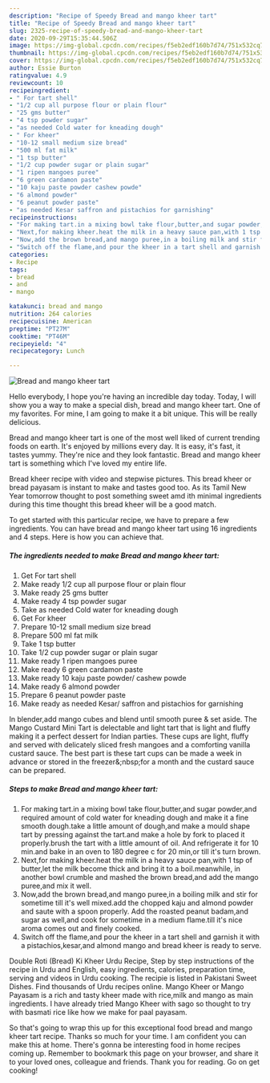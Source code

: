 ```yaml
---
description: "Recipe of Speedy Bread and mango kheer tart"
title: "Recipe of Speedy Bread and mango kheer tart"
slug: 2325-recipe-of-speedy-bread-and-mango-kheer-tart
date: 2020-09-29T15:35:44.506Z
image: https://img-global.cpcdn.com/recipes/f5eb2edf160b7d74/751x532cq70/bread-and-mango-kheer-tart-recipe-main-photo.jpg
thumbnail: https://img-global.cpcdn.com/recipes/f5eb2edf160b7d74/751x532cq70/bread-and-mango-kheer-tart-recipe-main-photo.jpg
cover: https://img-global.cpcdn.com/recipes/f5eb2edf160b7d74/751x532cq70/bread-and-mango-kheer-tart-recipe-main-photo.jpg
author: Essie Burton
ratingvalue: 4.9
reviewcount: 10
recipeingredient:
- " For tart shell"
- "1/2 cup all purpose flour or plain flour"
- "25 gms butter"
- "4 tsp powder sugar"
- "as needed Cold water for kneading dough"
- " For kheer"
- "10-12 small medium size bread"
- "500 ml fat milk"
- "1 tsp butter"
- "1/2 cup powder sugar or plain sugar"
- "1 ripen mangoes puree"
- "6 green cardamon paste"
- "10 kaju paste powder cashew powde"
- "6 almond powder"
- "6 peanut powder paste"
- "as needed Kesar saffron and pistachios for garnishing"
recipeinstructions:
- "For making tart.in a mixing bowl take flour,butter,and sugar powder,and required amount of cold water for kneading dough and make it a fine smooth dough.take a little amount of dough,and make a mould shape tart by pressing against the tart.and make a hole by fork to placed it properly.brush the tart with a little amount of oil. And refrigerate it for 10 min.and bake in an oven to 180 degree c for 20 min,or till it&#39;s turn brown."
- "Next,for making kheer.heat the milk in a heavy sauce pan,with 1 tsp of butter,let the milk become thick and bring it to a boil.meanwhile, in another bowl crumble and mashed the brown bread,and add the mango puree,and mix it well."
- "Now,add the brown bread,and mango puree,in a boiling milk and stir for sometime till it&#39;s well mixed.add the chopped kaju and almond powder and saute with a spoon properly. Add the roasted peanut badam,and sugar as well,and cook for sometime in a medium flame.till it&#39;s nice aroma comes out and finely cooked."
- "Switch off the flame,and pour the kheer in a tart shell and garnish it with a pistachios,kesar,and almond mango and bread kheer is ready to serve."
categories:
- Recipe
tags:
- bread
- and
- mango

katakunci: bread and mango 
nutrition: 264 calories
recipecuisine: American
preptime: "PT27M"
cooktime: "PT46M"
recipeyield: "4"
recipecategory: Lunch

---
```



![Bread and mango kheer tart](https://img-global.cpcdn.com/recipes/f5eb2edf160b7d74/751x532cq70/bread-and-mango-kheer-tart-recipe-main-photo.jpg)

Hello everybody, I hope you're having an incredible day today. Today, I will show you a way to make a special dish, bread and mango kheer tart. One of my favorites. For mine, I am going to make it a bit unique. This will be really delicious.

Bread and mango kheer tart is one of the most well liked of current trending foods on earth. It's enjoyed by millions every day. It is easy, it's fast, it tastes yummy. They're nice and they look fantastic. Bread and mango kheer tart is something which I've loved my entire life.

Bread kheer recipe with video and stepwise pictures. This bread kheer or bread payasam is instant to make and tastes good too. As its Tamil New Year tomorrow thought to post something sweet amd ith minimal ingredients during this time thought this bread kheer will be a good match.


To get started with this particular recipe, we have to prepare a few ingredients. You can have bread and mango kheer tart using 16 ingredients and 4 steps. Here is how you can achieve that.

<!--inarticleads1-->

##### The ingredients needed to make Bread and mango kheer tart:

1. Get  For tart shell
1. Make ready 1/2 cup all purpose flour or plain flour
1. Make ready 25 gms butter
1. Make ready 4 tsp powder sugar
1. Take as needed Cold water for kneading dough
1. Get  For kheer
1. Prepare 10-12 small medium size bread
1. Prepare 500 ml fat milk
1. Take 1 tsp butter
1. Take 1/2 cup powder sugar or plain sugar
1. Make ready 1 ripen mangoes puree
1. Make ready 6 green cardamon paste
1. Make ready 10 kaju paste powder/ cashew powde
1. Make ready 6 almond powder
1. Prepare 6 peanut powder paste
1. Make ready as needed Kesar/ saffron and pistachios for garnishing


In blender,add mango cubes and blend until smooth puree &amp; set aside. The Mango Custard Mini Tart is delectable and light tart that is light and fluffy making it a perfect dessert for Indian parties. These cups are light, fluffy and served with delicately sliced fresh mangoes and a comforting vanilla custard sauce. The best part is these tart cups can be made a week in advance or stored in the freezer&amp;;nbsp;for a month and the custard sauce can be prepared. 

<!--inarticleads2-->

##### Steps to make Bread and mango kheer tart:

1. For making tart.in a mixing bowl take flour,butter,and sugar powder,and required amount of cold water for kneading dough and make it a fine smooth dough.take a little amount of dough,and make a mould shape tart by pressing against the tart.and make a hole by fork to placed it properly.brush the tart with a little amount of oil. And refrigerate it for 10 min.and bake in an oven to 180 degree c for 20 min,or till it&#39;s turn brown.
1. Next,for making kheer.heat the milk in a heavy sauce pan,with 1 tsp of butter,let the milk become thick and bring it to a boil.meanwhile, in another bowl crumble and mashed the brown bread,and add the mango puree,and mix it well.
1. Now,add the brown bread,and mango puree,in a boiling milk and stir for sometime till it&#39;s well mixed.add the chopped kaju and almond powder and saute with a spoon properly. Add the roasted peanut badam,and sugar as well,and cook for sometime in a medium flame.till it&#39;s nice aroma comes out and finely cooked.
1. Switch off the flame,and pour the kheer in a tart shell and garnish it with a pistachios,kesar,and almond mango and bread kheer is ready to serve.


Double Roti (Bread) Ki Kheer Urdu Recipe, Step by step instructions of the recipe in Urdu and English, easy ingredients, calories, preparation time, serving and videos in Urdu cooking. The recipie is listed in Pakistani Sweet Dishes. Find thousands of Urdu recipes online. Mango Kheer or Mango Payasam is a rich and tasty kheer made with rice,milk and mango as main ingredients. I have already tried Mango Kheer with sago so thought to try with basmati rice like how we make for paal payasam. 

So that's going to wrap this up for this exceptional food bread and mango kheer tart recipe. Thanks so much for your time. I am confident you can make this at home. There's gonna be interesting food in home recipes coming up. Remember to bookmark this page on your browser, and share it to your loved ones, colleague and friends. Thank you for reading. Go on get cooking!
